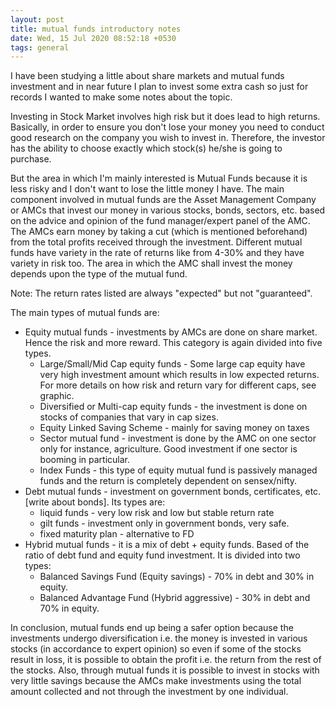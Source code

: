 ```yaml
---
layout: post
title: mutual funds introductory notes
date: Wed, 15 Jul 2020 08:52:18 +0530
tags: general
---
```


I have been studying a little about share markets and mutual funds investment and in near future I plan to invest some extra cash so just for records I wanted to make some notes about the topic.

Investing in Stock Market involves high risk but it does lead to high returns. Basically, in order to ensure you don't lose your money you need to conduct good research on the company you wish to
invest in. Therefore, the investor has the ability to choose exactly which stock(s) he/she is going to purchase.

But the area in which I'm mainly interested is Mutual Funds because it is less risky and I don't want to lose the little money I have. The main component involved in mutual funds are the Asset Management Company or AMCs that invest our money in various stocks, bonds, sectors, etc. based on the advice and opinion of the fund manager/expert panel of the AMC. The AMCs earn money by taking a cut (which is mentioned beforehand) from the total profits received through the investment. Different mutual funds have variety in the rate of returns like from 4-30% and they have variety in risk too.  The area in which the AMC shall invest the money depends upon the type of the mutual fund.

Note: The return rates listed are always "expected" but not "guaranteed".

The main types of mutual funds are:

*   Equity mutual funds - investments by AMCs are done on share market. Hence the risk and more reward. This category is again divided into five types.
    *   Large/Small/Mid Cap equity funds - Some large cap equity have very high investment amount which results in low expected returns. For more details on how risk and return vary for different caps, see graphic.
    *   Diversified or Multi-cap equity funds - the investment is done on stocks of companies that vary in cap sizes.
    *   Equity Linked Saving Scheme - mainly for saving money on taxes
    *   Sector mutual fund - investment is done by the AMC on one sector only for instance, agriculture. Good investment if one sector is booming in particular.
    *   Index Funds - this type of equity mutual fund is passively managed funds and the return is completely dependent on sensex/nifty.
*   Debt mutual funds - investment on government bonds, certificates, etc. \[write about bonds\]. Its types are:
    *   liquid funds - very low risk and low but stable return rate
    *   gilt funds - investment only in government bonds, very safe.
    *   fixed maturity plan - alternative to FD
*   Hybrid mutual funds - it is a mix of debt + equity funds. Based of the ratio of debt fund and equity fund investment. It is divided into two types:
    *   Balanced Savings Fund (Equity savings) - 70% in debt and 30% in equity.
    *   Balanced Advantage Fund (Hybrid aggressive) - 30% in debt and 70% in equity.

In conclusion, mutual funds end up being a safer option because the investments undergo diversification i.e. the money is invested in various stocks (in accordance to expert opinion) so even if some of the stocks result in loss, it is possible to obtain the profit i.e. the return from the rest of the stocks. Also, through mutual funds it is possible to invest in stocks with very little savings because the AMCs make investments using the total amount collected and not through the investment by one individual.
